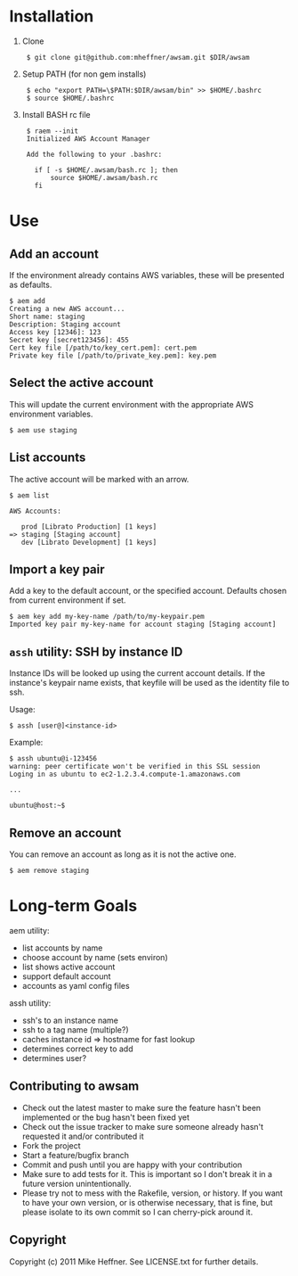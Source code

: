 # Installation

1. Clone

        $ git clone git@github.com:mheffner/awsam.git $DIR/awsam

2. Setup PATH (for non gem installs)

        $ echo "export PATH=\$PATH:$DIR/awsam/bin" >> $HOME/.bashrc
        $ source $HOME/.bashrc

3. Install BASH rc file

        $ raem --init
        Initialized AWS Account Manager
        
        Add the following to your .bashrc:
        
          if [ -s $HOME/.awsam/bash.rc ]; then
              source $HOME/.awsam/bash.rc
          fi

# Use

## Add an account

If the environment already contains AWS variables, these will be
presented as defaults.

    $ aem add
    Creating a new AWS account...
    Short name: staging
    Description: Staging account
    Access key [12346]: 123
    Secret key [secret123456]: 455
    Cert key file [/path/to/key_cert.pem]: cert.pem
    Private key file [/path/to/private_key.pem]: key.pem

## Select the active account

This will update the current environment with the appropriate AWS
environment variables.

    $ aem use staging

## List accounts

The active account will be marked with an arrow.

    $ aem list
    
    AWS Accounts:
    
       prod [Librato Production] [1 keys]
    => staging [Staging account]
       dev [Librato Development] [1 keys]

## Import a key pair

Add a key to the default account, or the specified account. Defaults
chosen from current environment if set.

    $ aem key add my-key-name /path/to/my-keypair.pem
    Imported key pair my-key-name for account staging [Staging account]

## `assh` utility: SSH by instance ID

Instance IDs will be looked up using the current account details. If
the instance's keypair name exists, that keyfile will be used as the
identity file to ssh.

Usage:

    $ assh [user@]<instance-id>

Example:

    $ assh ubuntu@i-123456
    warning: peer certificate won't be verified in this SSL session
    Loging in as ubuntu to ec2-1.2.3.4.compute-1.amazonaws.com
    
    ...
    
    ubuntu@host:~$

## Remove an account

You can remove an account as long as it is not the active one.

    $ aem remove staging

# Long-term Goals

aem utility:

 * list accounts by name
 * choose account by name (sets environ)
 * list shows active account
 * support default account
 * accounts as yaml config files

assh utility:

 * ssh's to an instance name
 * ssh to a tag name (multiple?)
 * caches instance id => hostname for fast lookup
 * determines correct key to add
 * determines user?


## Contributing to awsam
 
* Check out the latest master to make sure the feature hasn't been implemented or the bug hasn't been fixed yet
* Check out the issue tracker to make sure someone already hasn't requested it and/or contributed it
* Fork the project
* Start a feature/bugfix branch
* Commit and push until you are happy with your contribution
* Make sure to add tests for it. This is important so I don't break it in a future version unintentionally.
* Please try not to mess with the Rakefile, version, or history. If you want to have your own version, or is otherwise necessary, that is fine, but please isolate to its own commit so I can cherry-pick around it.

## Copyright

Copyright (c) 2011 Mike Heffner. See LICENSE.txt for
further details.

